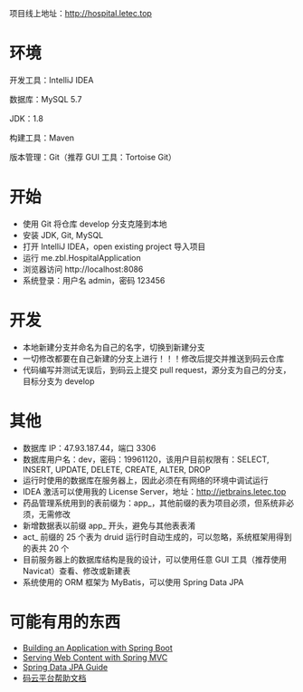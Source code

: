 项目线上地址：http://hospital.letec.top


# 环境


开发工具：IntelliJ IDEA

数据库：MySQL 5.7

JDK：1.8

构建工具：Maven

版本管理：Git（推荐 GUI 工具：Tortoise Git）

# 开始

- 使用 Git 将仓库 develop 分支克隆到本地
- 安装 JDK, Git, MySQL 
- 打开 IntelliJ IDEA，open existing project 导入项目
- 运行 me.zbl.HospitalApplication
- 浏览器访问 http://localhost:8086
- 系统登录：用户名 admin，密码 123456

# 开发

- 本地新建分支并命名为自己的名字，切换到新建分支
- 一切修改都要在自己新建的分支上进行！！！修改后提交并推送到码云仓库
- 代码编写并测试无误后，到码云上提交 pull request，源分支为自己的分支，目标分支为 develop


# 其他

- 数据库 IP：47.93.187.44，端口 3306
- 数据库用户名：dev，密码：19961120，该用户目前权限有：SELECT, INSERT, UPDATE, DELETE, CREATE, ALTER, DROP
- 运行时使用的数据库在服务器上，因此必须在有网络的环境中调试运行
- IDEA 激活可以使用我的 License Server，地址：http://jetbrains.letec.top
- 药品管理系统用到的表前缀为：app_，其他前缀的表为项目必须，但系统非必须，无需修改
- 新增数据表以前缀 app_ 开头，避免与其他表表淆
- act_ 前缀的 25 个表为 druid 运行时自动生成的，可以忽略，系统框架用得到的表共 20 个
- 目前服务器上的数据库结构是我的设计，可以使用任意 GUI 工具（推荐使用 Navicat）查看、修改或新建表
- 系统使用的 ORM 框架为 MyBatis，可以使用 Spring Data JPA



# 可能有用的东西

- [Building an Application with Spring Boot](https://spring.io/guides/gs/spring-boot/)
- [Serving Web Content with Spring MVC](https://spring.io/guides/gs/serving-web-content/)
- [Spring Data JPA Guide](https://spring.io/guides/gs/accessing-data-jpa/)
- [码云平台帮助文档](http://git.mydoc.io/)
